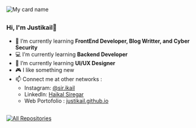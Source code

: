 ![My card name](https://cardivo.vercel.app/api?name=Justikail&description=I%27m%20Currently%20Focus%20On%20Python%20&%20Front-End&image=https://avatars.githubusercontent.com/u/59039891?s=400&u=88f38606987698a73a175e0ba696ea5bbae5c64b&v=4&backgroundColor=%23c1c1c1&instagram=sir.ikail&github=justikail&pattern=leaf&colorPattern=%23eaeaea)
##
### Hi, I'm Justikail👋

- 🎨 I’m currently learning **FrontEnd Developer, Blog Writter, and Cyber Security**
- 💻 I’m currently learning **Backend Developer**
- 📱 I’m currently learning **UI/UX Designer**
- 🎮 I like something new
- 📫 Connect me at other networks :
  - Instagram: [@sir.ikail](https://www.instagram.com/sir.ikail)
  - LinkedIn: [Haikal Siregar](https://www.linkedin.com/in/sirhaikal/)
  - Web Portofolio : [justikail.github.io](https://justikail.github.io/)

##

<a href="https://github.com/justikail?tab=repositories"><img alt="All Repositories" title="All Repositories" src="https://custom-icon-badges.herokuapp.com/badge/-All%20Repos-2962FF?style=for-the-badge&logoColor=white&logo=repo">
